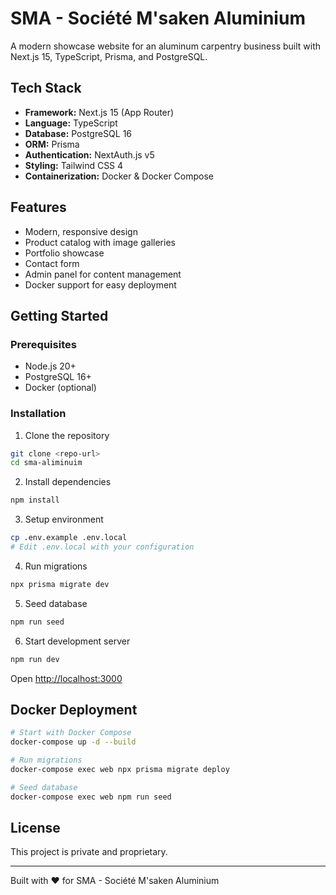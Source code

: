 # SMA - Société M'saken Aluminium

A modern showcase website for an aluminum carpentry business built with Next.js 15, TypeScript, Prisma, and PostgreSQL.

## Tech Stack

- **Framework:** Next.js 15 (App Router)
- **Language:** TypeScript
- **Database:** PostgreSQL 16
- **ORM:** Prisma
- **Authentication:** NextAuth.js v5
- **Styling:** Tailwind CSS 4
- **Containerization:** Docker & Docker Compose

## Features

- Modern, responsive design
- Product catalog with image galleries
- Portfolio showcase
- Contact form
- Admin panel for content management
- Docker support for easy deployment

## Getting Started

### Prerequisites
- Node.js 20+
- PostgreSQL 16+
- Docker (optional)

### Installation

1. Clone the repository
```bash
git clone <repo-url>
cd sma-aliminuim
```

2. Install dependencies
```bash
npm install
```

3. Setup environment
```bash
cp .env.example .env.local
# Edit .env.local with your configuration
```

4. Run migrations
```bash
npx prisma migrate dev
```

5. Seed database
```bash
npm run seed
```

6. Start development server
```bash
npm run dev
```

Open [http://localhost:3000](http://localhost:3000)

## Docker Deployment

```bash
# Start with Docker Compose
docker-compose up -d --build

# Run migrations
docker-compose exec web npx prisma migrate deploy

# Seed database
docker-compose exec web npm run seed
```

## License

This project is private and proprietary.

---

Built with ❤️ for SMA - Société M'saken Aluminium
